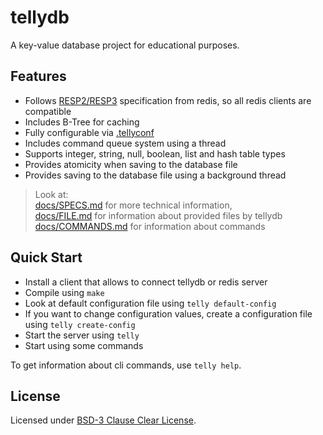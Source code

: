 # tellydb
A key-value database project for educational purposes.

## Features
+ Follows [RESP2/RESP3](https://redis.io/docs/latest/develop/reference/protocol-spec/) specification from redis, so all redis clients are compatible
+ Includes B-Tree for caching
+ Fully configurable via [.tellyconf](./docs/FILE.md)
+ Includes command queue system using a thread
+ Supports integer, string, null, boolean, list and hash table types
+ Provides atomicity when saving to the database file
+ Provides saving to the database file using a background thread

> Look at:  
> [docs/SPECS.md](./docs/SPECS.md) for more technical information,  
> [docs/FILE.md](./docs/FILE.md) for information about provided files by tellydb
> [docs/COMMANDS.md](./docs/COMMANDS.md) for information about commands

## Quick Start
* Install a client that allows to connect tellydb or redis server
* Compile using `make`
* Look at default configuration file using `telly default-config`
* If you want to change configuration values, create a configuration file using `telly create-config`
* Start the server using `telly`
* Start using some commands

To get information about cli commands, use `telly help`.

## License
Licensed under [BSD-3 Clause Clear License](./LICENSE).
